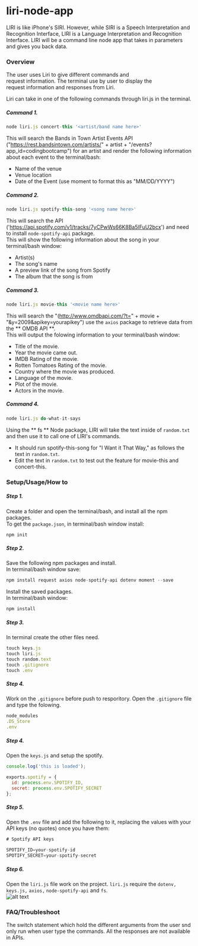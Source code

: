 # liri-node-app
LIRI is like iPhone's SIRI. However, while SIRI is a Speech Interpretation and Recognition Interface, LIRI is a Language Interpretation and Recognition Interface. LIRI will be a command line node app that takes in parameters and gives you back data.  
### Overview
The user uses Liri to give different commands and request information. The terminal use by user to display the request information and responses from Liri.

Liri can take in one of the following commands through liri.js in the terminal.

##### Command 1.
```javascript
node liri.js concert-this '<artist/band name here>'
```
This will search the Bands in Town Artist Events API ("https://rest.bandsintown.com/artists/" + artist + "/events?app_id=codingbootcamp") for an artist and render the following information about each event to the terminal/bash:  

- Name of the venue
- Venue location
- Date of the Event (use moment to format this as "MM/DD/YYYY")  

##### Command 2.
```javascript
node liri.js spotify-this-song '<song name here>'  
```
This will search the API ('https://api.spotify.com/v1/tracks/7yCPwWs66K8Ba5lFuU2bcx') and need to install `node-spotify-api` package.  
This will show the following information about the song in your terminal/bash window:  

- Artist(s)
- The song's name
- A preview link of the song from Spotify
- The album that the song is from

##### Command 3.  
```javascript
node liri.js movie-this '<movie name here>'  
```  
This will search the "(http://www.omdbapi.com/?t=" + movie + "&y=2009&apikey=yourapikey") use the `axios` package to retrieve data from the ** OMDB API **.  
This will output the folowing information to your terminal/bash window:  

- Title of the movie.
- Year the movie came out.
- IMDB Rating of the movie.
- Rotten Tomatoes Rating of the movie.
- Country where the movie was produced.
- Language of the movie.
- Plot of the movie.
- Actors in the movie.  

##### Command 4.  
```javascript
node liri.js do-what-it-says
```  
Using the ** fs ** Node package, LIRI will take the text inside of `random.txt` and then use it to call one of LIRI's commands.  
- It should run spotify-this-song for "I Want it That Way," as follows the text in `random.txt`.
- Edit the text in `random.txt` to test out the feature for movie-this and concert-this.  

### Setup/Usage/How to  
##### Step 1.  
Create a folder and open the terminal/bash, and install all the npm packages.  
To get the `package.json`, in terminal/bash window install:  
```javascript
npm init
```  
##### Step 2.  
Save the following npm packages and install.  
In terminal/bash window save:
```javascript
npm install request axios node-spotify-api dotenv moment --save
```  
Install the saved packages.  
In terminal/bash window:  
```javascript
npm install
```  
##### Step 3.  
In terminal create the other files need.
```javascript
touch keys.js  
touch liri.js  
touch random.text
touch .gitignore  
touch .env  
```  
##### Step 4.  
Work on the `.gitignore` before push to resporitory. Open the `.gitignore` file and type the folowing.  
```javascript
node_modules
.DS_Store
.env
```  
##### Step 4.  
Open the `keys.js` and setup the spotify.  
```javascript
console.log('this is loaded');

exports.spotify = {
  id: process.env.SPOTIFY_ID,
  secret: process.env.SPOTIFY_SECRET
};
```  
##### Step 5.  
Open the `.env` file and add the following to it, replacing the values with your API keys (no quotes) once you have them: 
```javascript
# Spotify API keys

SPOTIFY_ID=your-spotify-id
SPOTIFY_SECRET=your-spotify-secret
```  
##### Step 6.  
Open the `liri.js` file work on the project. `liri.js` require the `dotenv,` `keys.js,` `axios,` `node-spotify-api` and `fs`.  
![alt text](https://recordit.co/mAY3cdMPYw.gif) 

### FAQ/Troubleshoot  
The switch statement which hold the different arguments from the user snd only run when user type the commands. All the responses are not available in APIs.









 






